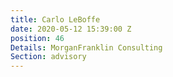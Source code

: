 ```yaml
---
title: Carlo LeBoffe
date: 2020-05-12 15:39:00 Z
position: 46
Details: MorganFranklin Consulting
Section: advisory
---
```


